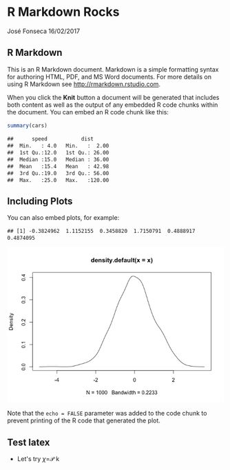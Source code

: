 R Markdown Rocks
================
José Fonseca
16/02/2017

R Markdown
----------

This is an R Markdown document. Markdown is a simple formatting syntax for authoring HTML, PDF, and MS Word documents. For more details on using R Markdown see <http://rmarkdown.rstudio.com>.

When you click the **Knit** button a document will be generated that includes both content as well as the output of any embedded R code chunks within the document. You can embed an R code chunk like this:

``` r
summary(cars)
```

    ##      speed           dist       
    ##  Min.   : 4.0   Min.   :  2.00  
    ##  1st Qu.:12.0   1st Qu.: 26.00  
    ##  Median :15.0   Median : 36.00  
    ##  Mean   :15.4   Mean   : 42.98  
    ##  3rd Qu.:19.0   3rd Qu.: 56.00  
    ##  Max.   :25.0   Max.   :120.00

Including Plots
---------------

You can also embed plots, for example:

    ## [1] -0.3824962  1.1152155  0.3458820  1.7150791  0.4888917  0.4874095

![](rmarkdown-rocks_files/figure-markdown_github/density-1.png)

Note that the `echo = FALSE` parameter was added to the code chunk to prevent printing of the R code that generated the plot.

Test latex
----------

-   Let's try *χ*=𝒫 k
